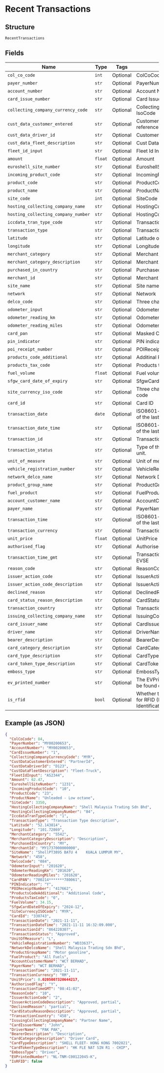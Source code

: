 
# Recent Transactions

## Structure

`RecentTransactions`

## Fields

| Name | Type | Tags | Description |
|  --- | --- | --- | --- |
| `col_co_code` | `int` | Optional | ColCoCode |
| `payer_number` | `str` | Optional | PayerNumber |
| `account_number` | `str` | Optional | Account Number |
| `card_issue_number` | `str` | Optional | Card Issue Number |
| `collecting_company_currency_code` | `str` | Optional | Collecting Company Currency IsoCode |
| `cust_data_customer_entered` | `str` | Optional | Customer entered data for reference. |
| `cust_data_driver_id` | `str` | Optional | Customer Data DriverId |
| `cust_data_fleet_description` | `str` | Optional | Cust Data Fleet Description |
| `fleet_id_input` | `str` | Optional | Fleet Id Input |
| `amount` | `float` | Optional | Amount |
| `euroshell_site_number` | `str` | Optional | EuroshellSiteNumber |
| `incoming_product_code` | `str` | Optional | IncomingProductCode |
| `product_code` | `str` | Optional | ProductCode |
| `product_name` | `str` | Optional | ProductName |
| `site_code` | `int` | Optional | SiteCode |
| `hosting_collecting_company_name` | `str` | Optional | HostingCollectingCompanyName |
| `hosting_collecting_company_number` | `str` | Optional | HostingCollectingCompanyNumber |
| `iccdata_tran_type_code` | `str` | Optional | Transaction type code |
| `transaction_type` | `str` | Optional | Transaction type description. |
| `latitude` | `str` | Optional | Latitude of the Coordinate 3.11573 |
| `longitude` | `str` | Optional | Longitude of the Coordinate |
| `merchant_category` | `str` | Optional | Merchant category |
| `merchant_category_description` | `str` | Optional | Merchant category description |
| `purchased_in_country` | `str` | Optional | Purchased in country |
| `merchant_id` | `str` | Optional | Merchant Id |
| `site_name` | `str` | Optional | Site name |
| `network` | `str` | Optional | Network |
| `delco_code` | `str` | Optional | Three character DelcoCode |
| `odometer_input` | `str` | Optional | Odometer input |
| `odometer_reading_km` | `str` | Optional | Odometer reading in Kms |
| `odometer_reading_miles` | `str` | Optional | Odometer reading in miles |
| `card_pan` | `str` | Optional | Masked Card PAN |
| `pin_indicator` | `str` | Optional | PIN indicator |
| `poi_receipt_number` | `str` | Optional | POIReceiptNumber |
| `products_code_additional` | `str` | Optional | Additinal Products Code |
| `products_tax_code` | `str` | Optional | Products tax code |
| `fuel_volume` | `float` | Optional | Fuel volume |
| `sfgw_card_date_of_expiry` | `str` | Optional | SfgwCard expiry date |
| `site_currency_iso_code` | `str` | Optional | Three character Site currency ISO code |
| `card_id` | `str` | Optional | Card ID |
| `transaction_date` | `date` | Optional | ISO8601-compliant UTC datetime of the last update of the EVSE |
| `transaction_date_time` | `str` | Optional | ISO8601-compliant UTC datetime of the last update of the EVSE |
| `transaction_id` | `str` | Optional | TransactionId |
| `transaction_status` | `str` | Optional | Type of the connector in the EVSE unit. |
| `unit_of_measure` | `str` | Optional | Unit of measure |
| `vehicle_registration_number` | `str` | Optional | VehicleRegistrationNumber |
| `network_delco_name` | `str` | Optional | Network Delco name |
| `product_group_name` | `str` | Optional | ProductGroupName |
| `fuel_product` | `str` | Optional | FuelProduct |
| `account_customer_name` | `str` | Optional | AccountCustomerName |
| `payer_name` | `str` | Optional | PayerName |
| `transaction_time` | `str` | Optional | ISO8601-compliant UTC datetime of the last update of the EVSE |
| `transaction_currency` | `str` | Optional | TransactionCurrencySymbol |
| `unit_price` | `float` | Optional | UnitPrice |
| `authorised_flag` | `str` | Optional | AuthorisedFlag |
| `transaction_time_gmt` | `str` | Optional | TransactionTimeGMT update of the EVSE |
| `reason_code` | `str` | Optional | ReasonCode |
| `issuer_action_code` | `str` | Optional | IssuerActionCode |
| `issuer_action_code_description` | `str` | Optional | IssuerActionCodeDescription. |
| `declined_reason` | `str` | Optional | DeclinedReason. |
| `card_status_reason_description` | `str` | Optional | CardStatusReasonDescription. |
| `transaction_country` | `str` | Optional | TransactionCountry |
| `issuing_collecting_company_name` | `str` | Optional | IssuingCollectingCompanyName. |
| `card_issuer_name` | `str` | Optional | CardIssuerName. |
| `driver_name` | `str` | Optional | DriverName. |
| `bearer_description` | `str` | Optional | BearerDescription. |
| `card_category_description` | `str` | Optional | CardCategoryDescription. |
| `card_type_description` | `str` | Optional | CardTypeDescription. |
| `card_token_type_description` | `str` | Optional | CardTokenTypeDescription. |
| `emboss_type` | `str` | Optional | EmbossType. |
| `ev_printed_number` | `str` | Optional | The EVPrintedNumber which can be found on the Shell EV Card |
| `is_rfid` | `bool` | Optional | Whether the card type is enabled for RFID (Radio Frequency Identification) |

## Example (as JSON)

```json
{
  "ColCoCode": 84,
  "PayerNumber": "MY00200653",
  "AccountNumber": "MY00200653",
  "CardIssueNumber": "1",
  "CollectingCompanyCurrencyCode": "MYR",
  "CustDataCustomerEntered": "PartnerId",
  "CustDataDriverId": "D123",
  "CustDataFleetDescription": "Fleet-Truck",
  "FleetIdInput": "AS2344",
  "Amount": 62.47,
  "EuroshellSiteNumber": "1231",
  "IncomingProductCode": "10",
  "ProductCode": "23",
  "ProductName": "Unleaded - Low octane",
  "SiteCode": 3350,
  "HostingCollectingCompanyName": "Shell Malaysia Trading Sdn Bhd",
  "HostingCollectingCompanyNumber": "84",
  "IccdataTranTypeCode": "1",
  "TransactionType": "Transaction Type description",
  "Latitude": "52.143814",
  "Longitude": "101.72869",
  "MerchantCategory": "5542",
  "MerchantCategoryDescription": "Description",
  "PurchasedInCountry": "MY",
  "MerchantId": "MY1737000000000",
  "SiteName": "ShellPT3895 BATU 4    KUALA LUMPUR MY",
  "Network": "458",
  "DelcoCode": "084",
  "OdometerInput": "201620",
  "OdometerReadingKm": "201620",
  "OdometerReadingMiles": "201620",
  "CardPAN": "700214*******780061",
  "PINIndicator": "Y",
  "POIReceiptNumber": "417662",
  "ProductsCodeAdditional": "Additional Code",
  "ProductsTaxCode": "0",
  "FuelVolume": 34.15,
  "SfgwCardDateOfExpiry": "2024-12",
  "SiteCurrencyISOCode": "MYR",
  "CardId": "330743",
  "TransactionDate": "2021-11-11",
  "TransactionDateTime": "2021-11-11 16:32:09.000",
  "TransactionId": "864220307",
  "TransactionStatus": "Approved",
  "UnitOfMeasure": "L",
  "VehicleRegistrationNumber": "WD33637",
  "NetworkDelcoName": "Shell Malaysia Trading Sdn Bhd",
  "ProductGroupName": "Motor gasoline",
  "FuelProduct": "All Fuels",
  "AccountCustomerName": "WCT BERHAD",
  "PayerName": "WCT BERHAD",
  "TransactionTime": "2021-11-11",
  "TransactionCurrency": "RM",
  "UnitPrice": 0.0205007320644217,
  "AuthorisedFlag": "Y",
  "TransactionTimeGMT": "08:41:02",
  "ReasonCode": "10",
  "IssuerActionCode": "2",
  "IssuerActionCodeDescription": "Approved, partial",
  "DeclinedReason": "partial",
  "CardStatusReasonDescription": "Approved, partial",
  "TransactionCountry": "458",
  "IssuingCollectingCompanyName": "Partner Name",
  "CardIssuerName": "John",
  "DriverName": "PAK PAK",
  "BearerDescription": "Description",
  "CardCategoryDescription": "Driver Card",
  "CardTypeDescription": "SHELL FLEET- HONG KONG 7002821",
  "CardTokenTypeDescription": "HK FLE NAT SIN R1 - CHIP",
  "EmbossType": "Driver",
  "EVPrintedNumber": "NL-TNM-C00122045-K",
  "IsRFID": false
}
```

